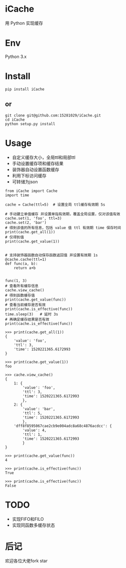 # iCache

用 Python 实现缓存 

# Env

Python 3.x

# Install

```
pip install iCache
```
## or
```
git clone git@github.com:15281029/iCache.git
cd iCache
python setup.py install
```

# Usage

- 自定义缓存大小，全局ttl和局部ttl
- 手动设置缓存项和缓存结果
- 装饰器自动设置函数缓存
- 利用下标访问缓存
- 可转储为json

```
from iCache import Cache
import time

cache = Cache(ttl=5)  # 设置全局 ttl缓存有效期 5s

# 手动建立单值缓存 并设置单指有效期，覆盖全局设置，仅对该值有效
cache.set(1, 'foo', ttl=3)
cache.set(2, 'bar')
# 得到该值的所有信息，包括 value 值 ttl 有效期 time 保存时间
print(cache.get_all(1))
# 仅得到值
print(cache.get_value(1))


# 支持装饰器函数自动保存函数返回值 并设置有效期 1s
@cache.cache(ttl=1)
def func(a, b):
    return a+b


func(1, 3)
# 查看所有缓存信息
cache.view_cache()
# 得到函数缓存值
print(cache.get_value(func))
# 查看当前缓存是否有效
print(cache.is_effective(func))
time.sleep(3)   # 延时 3s
# 再确定缓存结果是否有效
print(cache.is_effective(func))
```
```
>>> print(cache.get_all(1))
{
    'value': 'foo', 
    'ttl': 3, 
    'time': 1520221365.6172993
}

>>> print(cache.get_value(1))
foo

>>> cache.view_cache()
{
    1: {
        'value': 'foo', 
        'ttl': 3, 
        'time': 1520221365.6172993
        }, 
    2: {
        'value': 'bar', 
        'ttl': 5, 
        'time': 1520221365.6172993
        }, 
    'dff8f8595067cae2cb9e004adc8a68c4876acdcc': {
        'value': 4, 
        'ttl': 1, 
        'time': 1520221365.6172993
        }
}

>>> print(cache.get_value(func))
4

>>> print(cache.is_effective(func))
True

>>> print(cache.is_effective(func))
False
```

# TODO

- 实现FIFO和FILO
- 实现同函数多缓存状态

# 后记

欢迎各位大佬fork star
